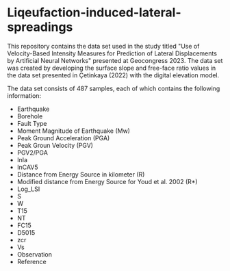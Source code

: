 # Liqeufaction-induced-lateral-spreadings

This repository contains the data set used in the study titled "Use of Velocity-Based Intensity Measures for Prediction of Lateral Displacements by Artificial Neural Networks" presented at Geocongress 2023. The data set was created by developing the surface slope and free-face ratio values in the data set presented in Çetinkaya (2022) with the digital elevation model.

The data set consists of 487 samples, each of which contains the following information:

* Earthquake
* Borehole
* Fault Type
* Moment Magnitude of Earthquake (Mw)
* Peak Ground Acceleration (PGA)
* Peak Groun Velocity (PGV)
* PGV2/PGA
* lnIa
* lnCAV5
* Distance from Energy Source in kilometer (R)
* Modified distance from Energy Source for Youd et al. 2002 (R*)
* Log_LSI
* S
* W
* T15
* NT
* FC15
* D5015
* zcr
* Vs
* Observation
* Reference

